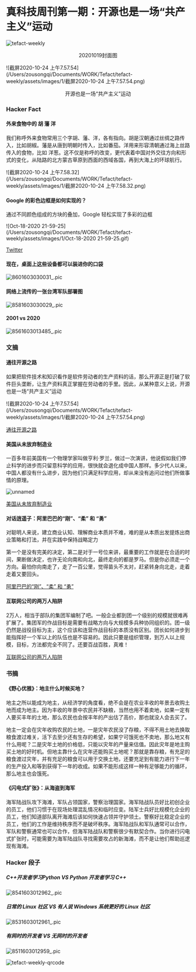 # 真科技周刊第一期：开源也是一场“共产主义”运动

![tefact-weekly](/Users/zousongqi/Documents/WORK/Tefact/tefact-weekly/assets/images/tefact-weekly.png)

<center><bold>20201019封面图</bold></center>

![截屏2020-10-24 上午7.57.54](/Users/zousongqi/Documents/WORK/Tefact/tefact-weekly/assets/images/1/截屏2020-10-24 上午7.57.54.png)

<center>开源也是一场“共产主义”运动</center>

### Hacker Fact

#### 外来食物中的 胡 藩 洋

我们称呼外来食物常用三个字胡、藩、洋，各有指向。胡是汉朝通过丝绸之路传入，比如胡椒。藩是从唐到明朝时传入，比如番茄。洋用来形容清朝通过海上丝路传入的食物，比如 洋葱。这不仅是称呼的改变，更代表着中国对外交往方向和形式的变化，从陆路的北方蒙古草原到西面的西域各国，再到大海上的环球航行。

![截屏2020-10-24 上午7.58.32](/Users/zousongqi/Documents/WORK/Tefact/tefact-weekly/assets/images/1/截屏2020-10-24 上午7.58.32.png)

#### Google 的彩色边框是如何实现的？

通过不同颜色组成的方块的叠加，Google 轻松实现了多彩的边框

![Oct-18-2020 21-59-25](/Users/zousongqi/Documents/WORK/Tefact/tefact-weekly/assets/images/1/Oct-18-2020 21-59-25.gif)

[Twitter](https://twitter.com/hanawa_hinata/status/1314394235613798400?s=21)

#### 现在，桌面上这些设备都可以装进你的口袋

![8601603030031_.pic](/Users/zousongqi/Documents/WORK/Tefact/tefact-weekly/assets/images/1/8601603030031_.pic.jpg)

#### 网络上流传的一张台湾军队部署图

![8581603030029_.pic](/Users/zousongqi/Documents/WORK/Tefact/tefact-weekly/assets/images/1/8581603030029_.pic.jpg)

#### 2001 vs 2020

![8561603013485_.pic](/Users/zousongqi/Documents/WORK/Tefact/tefact-weekly/assets/images/1/8561603013485_.pic.jpg)

### 文摘

#### 通往开源之路

如果把软件技术和知识看作是软件劳动者的生产资料的话，那么开源正是打破了软件巨头垄断，让生产资料真正掌握在劳动者的手里。因此，从某种意义上说，开源也是一场“共产主义”运动

![截屏2020-10-24 上午7.57.54](/Users/zousongqi/Documents/WORK/Tefact/tefact-weekly/assets/images/1/截屏2020-10-24 上午7.57.54.png)

[通往开源之路](https://mp.weixin.qq.com/s/M7kohg-PCP0N_2I-Go1JVg)

#### 美国从未放弃制造业

一百多年前美国有一个物理学家叫做亨利·罗兰，做过一次演讲，他说假如我们停止科学的进步而只留意科学的应用，很快就会退化成中国人那样。多少代人以来，中国人都没有什么进步，因为他们只满足科学应用，却从来没有追问过他们所做事情的原理。

![unnamed](/Users/zousongqi/Documents/WORK/Tefact/tefact-weekly/assets/images/1/unnamed.jpg)

[美国从未放弃制造业](https://finance.sina.cn/china/gncj/2020-09-18/detail-iivhuipp5079056.d.html?from=wap)

#### 对话逍遥子：阿里巴巴的“刚”、“柔” 和 “勇”


对聪明人来说，建立商业认知、理解商业本质并不难，难的是从本质出发提炼出商业策略和打法，并在实践中保持战略定力

第一个是没有完美的决定，第二是对于一号位来讲，最重要的工作就是在合适的时间，果断做决定，也许无论向南和向北，最终走向的都是罗马。但是你必须走一个方向。最怕你向南走了，走了一百公里，觉得苗头不太对，赶紧转身向北走，走着走着又要回头。

[阿里巴巴的“刚”、“柔” 和 “勇”](https://mp.weixin.qq.com/s/UPN1UgeX2zRI-cZBvpdUBQ)

#### 互联网公司的两万人陷阱

2万人，相当于部队的集团军编制了吧。一般企业都到团一个级别的规模就很难再扩展了。集团军的作战目标是需要有战略方向与大规模多兵种协同组织的。团一级仍然是战役目标为主，这个应该和连营作战目标的本质没有区别。团长如何进步到能指挥好一个军以上的队伍也是不容易的。因此只要是组织管理，到万人以上规模，目标，方法都完全不同了。还要百战百胜，真难！

[互联网公司的两万人陷阱](https://mp.weixin.qq.com/s/pPXjiSjN58R4MOoWg5xrYw)

### 书摘

#### 《野心优雅》：地主什么时候买地？

地主之所以能成为地主，从经济学的角度看，绝不会是在农业丰收的年景去收购土地而成为地主。因为丰收的年景中农民并不缺粮，当然也用不着卖地，如果一定有人要买丰年的土地，那么农民也会按丰年的产出估了高价，那也就没人会去买了。

地主一定会在灾年收购农民的土地，一是灾年农民没了存粮，不得不用土地去换取粮食渡过难关，活下去至少还有生存的希望，如果宁可饿死也不卖地，那么地又有什么用呢？二是灾年土地的价格低，只能以灾年的产量来估值。因此灾年是地主购买土地的好时机。但地主靠什么在灾年还能购买土地呢？那就是靠存粮，有充足的粮食渡过灾年，并有充足的粮食可以用于交换土地，还要充足到有能力进行下一年的生产投入和等到获得下一年的收成。如果不能形成这样一种有足够能力的循环，那么地主也会饿死。

#### 《闪电式扩张》：从海盗到海军

海军陆战队攻下海滩，军队占领国家，警察治理国家。海军陆战队员好比初创企业的员工，他们习惯于在现场处理混乱情况和临时应变。陆军士兵好比规模化企业的员工，他们知道部队离开海滩后该如何快速占领并守护领土。警察好比稳定企业的员工，他们的工作是维持秩序而不是破坏秩序。海军陆战队和军队通常可以合作，军队和警察通常也可以合作，但海军陆战队和警察很少有默契合作。当你进行闪电式扩张时，可能需要为海军陆战队寻找需要攻占的新海滩，而不是让他们帮助巡逻现有海滩。

### Hacker 段子

##### C++开发者学习Python VS Python 开发者学习 C++

![8541603012962_.pic](/Users/zousongqi/Documents/WORK/Tefact/tefact-weekly/assets/images/1/8541603012962_.pic.jpg)

##### 日常的 Linux 社区 VS 有人说 Windows 系统更好的 Linux 社区

![8531603012961_.pic](/Users/zousongqi/Documents/WORK/Tefact/tefact-weekly/assets/images/1/8531603012961_.pic.jpg)

##### 有网时的开发者 VS 无网时的开发者

![8511603012959_.pic](/Users/zousongqi/Documents/WORK/Tefact/tefact-weekly/assets/images/1/8511603012959_.pic.jpg)

![tefact-weekly-qrcode](/Users/zousongqi/Documents/WORK/Tefact/tefact-weekly/assets/images/tefact-weekly-qrcode.png)
